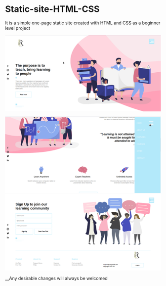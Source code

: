 # Static-site-HTML-CSS
It is a simple one-page static site created with HTML and CSS as a beginner level project


![](images/site1.png)

![](images/site2.png)
<br />
![](images/site3.png)

__Any desirable changes will always be welcomed 

